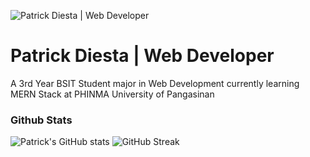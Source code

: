 ![Patrick Diesta | Web Developer](https://i.pinimg.com/originals/bd/56/5d/bd565dcc0a556add0b0a0ed6b26d686e.gif)
# Patrick Diesta | Web Developer

A 3rd Year BSIT Student major in Web Development currently learning MERN Stack at PHINMA University of Pangasinan

### Github Stats

![Patrick's GitHub stats](https://github-readme-stats.vercel.app/api?username=patrikimaru&show_icons=true&theme=graywhite&card_width=400)
![GitHub Streak](https://github-readme-streak-stats.herokuapp.com/?user=kattni&theme=graywhite&card_width=400)



